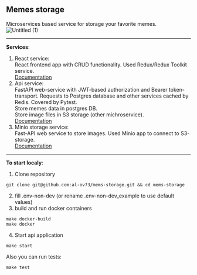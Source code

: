 Memes storage
---
Microservices based service for storage your favorite memes.</br>
![Untitled (1)](https://github.com/user-attachments/assets/f6e1e9f9-c463-4093-a185-fb6e969e20e6)

---
**Services**:</br>
1. React service:</br>
React frontend app with CRUD functionality. Used Redux/Redux Toolkit service.</br>
[Documentation](https://github.com/al-ov73/mems-storage/blob/main/frontend/README.md)</br>
2. Api service:</br>
FastAPI web-service with JWT-based authorization and Bearer token-transport. Requests to Postgres database and other services cached by Redis. Covered by Pytest.</br>
Store memes data in postgres DB.</br>
Store image files in S3 storage (other michroservice).</br>
[Documentation](https://github.com/al-ov73/mems-storage/blob/main/api/README.md)</br>
3. Minio storage service:</br>
Fast-API web service to store images. Used Minio app to connect to S3-storage.</br>
[Documentation](https://github.com/al-ov73/mems-storage/blob/main/storage/README.md)</br>
---
**To start localy**:
1. Clone repository
```commandline
git clone git@github.com:al-ov73/mems-storage.git && cd mems-storage
```
2. fill .env-non-dev (or rename .env-non-dev_example to use default values)
3. build and run docker containers
```
make docker-build
make docker
```
4. Start api application
```
make start
```
Also you can run tests:
```
make test
```

